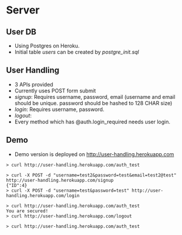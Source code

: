 # Server

## User DB
* Using Postgres on Heroku.
* Initial table _users_ can be created by _postgre_init.sql_

## User Handling
* 3 APIs provided
* Currently uses POST form submit
* _signup_: Requires username, password, email (username and email should be unique. password should be hashed to 128 CHAR size)
* _login_: Requires username, password.
* _logout_: 
* Every method which has @auth.login_required needs user login.

## Demo
* Demo version is deployed on http://user-handling.herokuapp.com

```
> curl http://user-handling.herokuapp.com/auth_test

> curl -X POST -d "username=test2&password=test&email=test2@test" http://user-handling.herokuapp.com/signup
{"ID":4}
> curl -X POST -d "username=test&password=test" http://user-handling.herokuapp.com/login

> curl http://user-handling.herokuapp.com/auth_test
You are secured!
> curl http://user-handling.herokuapp.com/logout

> curl http://user-handling.herokuapp.com/auth_test

```
